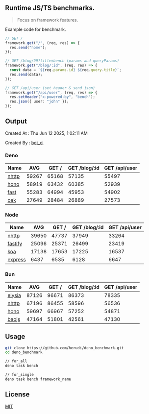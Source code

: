 ## Runtime JS/TS benchmarks.

> Focus on framework features.

Example code for benchmark.
```ts
// GET /
framework.get("/", (req, res) => {
  res.send("home");
});

// GET /blog/99?title=bench (params and queryParams)
framework.get("/blog/:id", (req, res) => {
  const data = `${req.params.id} ${req.query.title}`;
  res.send(data);
});

// GET /api/user (set header & send json)
framework.get("/api/user", (req, res) => {
  res.setHeader("x-powered-by", "bench");
  res.json({ user: "john" });
});
```

## Output
Created At : Thu Jun 12 2025, 1:02:11 AM

Created By : [bot_ci](https://github.com/herudi/deno_benchmarks/commits?author=github-actions%5Bbot%5D)


### Deno
|Name|AVG|GET /|GET /blog/:id|GET /api/user|
|----|----|----|----|----|
|[nhttp](https://github.com/nhttp/nhttp)|59267|65168|57135|55497|
|[hono](https://github.com/honojs/hono)|58919|63432|60385|52939|
|[fast](https://github.com/danteissaias/fast)|55283|64994|45953|54902|
|[oak](https://github.com/oakserver/oak)|27649|28484|26889|27573|
  


### Node
|Name|AVG|GET /|GET /blog/:id|GET /api/user|
|----|----|----|----|----|
|[nhttp](https://github.com/nhttp/nhttp)|39650|47737|37949|33264|
|[fastify](https://github.com/fastify/fastify)|25096|25371|26499|23419|
|[koa](https://github.com/koajs/koa)|17138|17653|17225|16537|
|[express](https://github.com/expressjs/express)|6437|6535|6128|6647|
  


### Bun
|Name|AVG|GET /|GET /blog/:id|GET /api/user|
|----|----|----|----|----|
|[elysia](https://github.com/elysiajs/elysia)|87126|96671|86373|78335|
|[nhttp](https://github.com/nhttp/nhttp)|67196|86455|58596|56536|
|[hono](https://github.com/honojs/hono)|59697|66967|57252|54871|
|[baojs](https://github.com/mattreid1/baojs)|47164|51801|42561|47130|
  



## Usage

```bash
git clone https://github.com/herudi/deno_benchmark.git
cd deno_benchmark

// for_all
deno task bench

// for_single
deno task bench framework_name
```

## License

[MIT](LICENSE)

